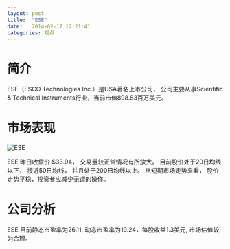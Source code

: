 ```yaml
---
layout: post
title:  "ESE"
date:   2014-02-17 12:21:41
categories: 观点
---
```


# 简介
ESE（ESCO Technologies Inc.）是USA著名上市公司，
公司主要从事Scientific & Technical Instruments行业，当前市值898.83百万美元。

# 市场表现

![ESE](http://finviz.com/chart.ashx?t=ESE&ty=c&ta=1&p=d&s=l)

ESE 昨日收盘价 $33.94，
交易量较正常情况有所放大。
目前股价处于20日均线以下，
接近50日均线，
并且处于200日均线以上。
从短期市场走势来看，
股价走势平稳，投资者应减少无谓的操作。

# 公司分析
ESE 目前静态市盈率为26.11, 动态市盈率为19.24，每股收益1.3美元,
市场估值较为合理。
